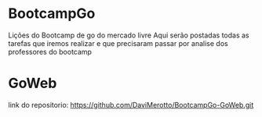 # BootcampGo
Lições do Bootcamp de go do mercado livre
Aqui serão postadas todas as tarefas que iremos realizar e que precisaram passar por analise dos professores do bootcamp

# GoWeb
link do repositorio: https://github.com/DaviMerotto/BootcampGo-GoWeb.git

